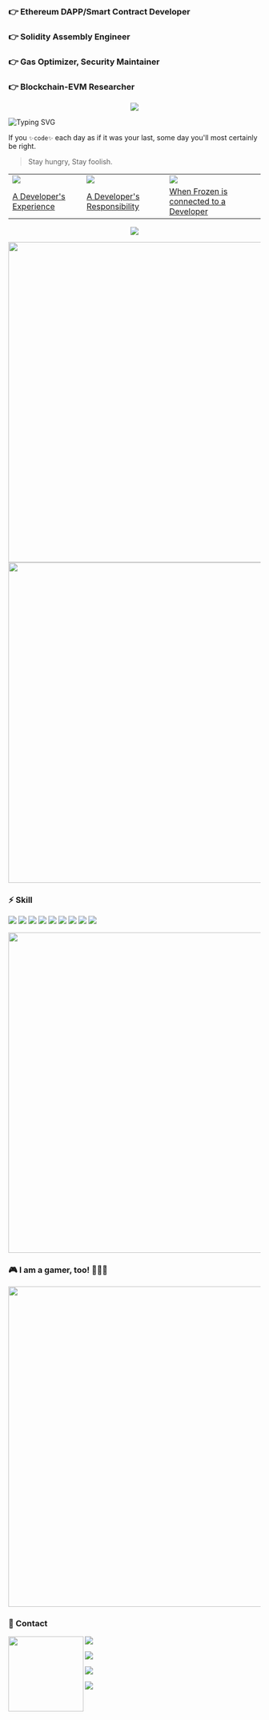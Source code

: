 ### 👉 Ethereum DAPP/Smart Contract Developer
### 👉 Solidity Assembly Engineer
### 👉 Gas Optimizer, Security Maintainer
### 👉 Blockchain-EVM Researcher

<p align = "center">
  <img src="https://user-images.githubusercontent.com/78368735/212181578-0ec04278-7b41-45b6-b3da-0a16ce10efb4.png">
</p>

![Typing SVG](https://readme-typing-svg.herokuapp.com?size=16&width=700&height=20&lines=Everyday+I+am+coding.+To+be+somebody%2C+not+just+anybody.)

If you `✨code✨` each day as if it was your last, some day you'll most certainly be right.

> Stay hungry, Stay foolish.

<p align = "center">
<table>
<!-- YOUTUBE-VIDEOS-LIST:START -->
  <tr>
    <td><a href="https://www.youtube.com/watch?v=MnX_CanqiCU"><img src="https://i.ytimg.com/vi/MnX_CanqiCU/mqdefault.jpg"></a></td>
    <td><a href="https://www.youtube.com/watch?v=ujHqPoeaMlE"><img src="https://i.ytimg.com/vi/ujHqPoeaMlE/mqdefault.jpg"></a></td>
    <td><a href="https://www.youtube.com/watch?v=tjF0UdfuxQU"><img src="https://i.ytimg.com/vi/tjF0UdfuxQU/mqdefault.jpg"></a></td>
  </tr>
  <tr>
    <td><a href="https://www.youtube.com/watch?v=MnX_CanqiCU">A Developer's Experience</a></td>
    <td><a href="https://www.youtube.com/watch?v=ujHqPoeaMlE">A Developer's Responsibility</a></td>
    <td><a href="https://www.youtube.com/watch?v=tjF0UdfuxQU">When Frozen is connected to a Developer</a></td>
  </tr>
<!-- YOUTUBE-VIDEOS-LIST:END -->
</table>
</p>

<p align = "center">
  <img src="https://user-images.githubusercontent.com/78368735/211853243-9e5ef2cf-36ff-4630-80f9-ac0e4bc6846a.gif" />
</p>
<p align = "center">
  <img width="640" src="https://github-readme-stats.vercel.app/api?username=maAPPsDEV&show_icons=true&theme=tokyonight&count_private=true&hide_title=true" />
  <img width="640" src="https://github-readme-streak-stats.herokuapp.com?user=maAPPsDEV&theme=tokyonight" />
<!--   <img src="https://activity-graph.herokuapp.com/graph?username=maAPPsDEV&theme=redical"> -->
</p>

### ⚡ Skill

<p>
  <img src="https://img.shields.io/badge/Solidity-lightgrey?style=flat&logo=solidity&logoColor=black"/>
  <img src="https://img.shields.io/badge/ASM-TEAL-red?style=flat&logo=algo"/>
  <img src="https://img.shields.io/badge/Rust-black?style=flat&logo=rust"/>
  <img src="https://img.shields.io/badge/React-blue?style=flat&logo=react"/>
  <img src="https://img.shields.io/badge/TypeScript-154256?style=flat&logo=typescript"/>
  <img src="https://img.shields.io/badge/JavaScript-black?style=flat&logo=javascript"/>
  <img src="https://img.shields.io/badge/Swift-9cf?style=flat&logo=swift"/>
  <img src="https://img.shields.io/badge/-Git-black?style=flat&logo=git"/>
  <img src="https://img.shields.io/badge/-GitHub-black?style=flat&logo=github"/>
</p>
<p align = "center">
  <img width="640" src = "https://github-readme-stats.vercel.app/api/top-langs/?username=maAPPsDEV&hide=html,css&layout=compact&theme=radical">
</p>

### 🎮 I am a gamer, too! 🤪🤪🤪

<p align="center">
  <img width="640" src="https://user-images.githubusercontent.com/78368735/212185947-4fd8d859-5418-4867-98e6-5ae12ced83f8.png" />
</p>

### 💖 Contact

<img align="left" height="150" src="https://user-images.githubusercontent.com/78368735/212184858-6cb10a72-458f-4842-8955-d9f4a0fc45cb.gif">

<a href="https://linktr.ee/maapps" target="_blank"><img src="https://img.shields.io/badge/Linktr.ee-blue?style=flat-square&logo=linktree"/></a>

<a href="https://www.linkedin.com/in/tony-maapps/" target="_blank"><img src="https://img.shields.io/badge/Linkedin-blue?style=flat-square&logo=linkedin"/></a>

<a href="https://maapps.dev/" target="_blank"><img src="https://img.shields.io/badge/Website-blue?style=flat-square&logo=wordpress"/></a>

<a href="https://calendly.com/tony-maapps/meet" target="_blank"><img src="https://img.shields.io/badge/Calendly-blue?style=flat-square&logo=googlemeet"/></a>

<!--
**maAPPsDEV/maAPPsDEV** is a ✨ _special_ ✨ repository because its `README.md` (this file) appears on your GitHub profile.

Here are some ideas to get you started:

- 🔭 I’m currently working on ...
- 🌱 I’m currently learning ...
- 👯 I’m looking to collaborate on ...
- 🤔 I’m looking for help with ...
- 💬 Ask me about ...
- 📫 How to reach me: ...
- 😄 Pronouns: ...
- ⚡ Fun fact: ...
-->
